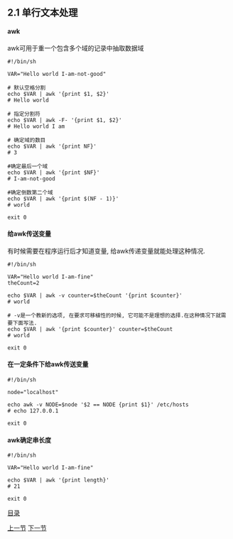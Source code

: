 ## 2.1 单行文本处理

#### awk

awk可用于重一个包含多个域的记录中抽取数据域

```shell
#!/bin/sh

VAR="Hello world I-am-not-good"

# 默认空格分割
echo $VAR | awk '{print $1, $2}'
# Hello world

# 指定分割符
echo $VAR | awk -F- '{print $1, $2}'
# Hello world I am

# 确定域的数目
echo $VAR | awk '{print NF}'
# 3

#确定最后一个域
echo $VAR | awk '{print $NF}'
# I-am-not-good

#确定倒数第二个域
echo $VAR | awk '{print $(NF - 1)}'
# world

exit 0

```

#### 给awk传送变量

有时候需要在程序运行后才知道变量, 给awk传递变量就能处理这种情况.

```
#!/bin/sh

VAR="Hello world I-am-fine"
theCount=2

echo $VAR | awk -v counter=$theCount '{print $counter}'
# world

# -v是一个教新的选项, 在要求可移植性的时候, 它可能不是理想的选择.在这种情况下就需要下面写法.
echo $VAR | awk '{print $counter}' counter=$theCount
# world

exit 0
```

#### 在一定条件下给awk传送变量

```
#!/bin/sh

node="localhost"

echo awk -v NODE=$node '$2 == NODE {print $1}' /etc/hosts
# echo 127.0.0.1

exit 0
```

#### awk确定串长度

```
#!/bin/sh

VAR="Hello world I-am-fine"

echo $VAR | awk '{print length}'
# 21

exit 0
```




[目录](README.md)

[上一节](1.6.md)
[下一节](2.2.md)

